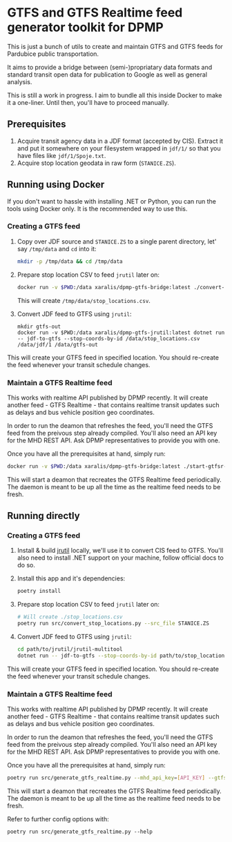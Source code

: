 # GTFS and GTFS Realtime feed generator toolkit for DPMP

This is just a bunch of utils to create and maintain GTFS and GTFS feeds
for Pardubice public transportation.

It aims to provide a bridge between (semi-)propriatary data formats and
standard transit open data for publication to Google as well as general
analysis.

This is still a work in progress. I aim to bundle all this inside Docker to make
it a one-liner. Until then, you'll have to proceed manually.


## Prerequisites

1. Acquire transit agency data in a JDF format (accepted by CIS). Extract it and put it somewhere on your filesystem
   wrapped in `jdf/1/` so that you have files like `jdf/1/Spoje.txt`.
2. Acquire stop location geodata in raw form (`STANICE.ZS`).

## Running using Docker

If you don't want to hassle with installing .NET or Python, you can run the tools using Docker only. It is the
recommended way to use this.

### Creating a GTFS feed

1. Copy over JDF source and `STANICE.ZS` to a single parent directory, let' say `/tmp/data` and `cd` into it:

    ```sh
    mkdir -p /tmp/data && cd /tmp/data
    ```

1. Prepare stop location CSV to feed `jrutil` later on:

    ```sh
    docker run -v $PWD:/data xaralis/dpmp-gtfs-bridge:latest ./convert-stop-locations.sh  --src_file /data/STANICE.ZS --dest_file /data/stop_locations.csv
    ```

    This will create `/tmp/data/stop_locations.csv`.

2. Convert JDF feed to GTFS using `jrutil`:

    ```
    mkdir gtfs-out
    docker run -v $PWD:/data xaralis/dpmp-gtfs-jrutil:latest dotnet run -- jdf-to-gtfs --stop-coords-by-id /data/stop_locations.csv /data/jdf/1 /data/gtfs-out
    ```

This will create your GTFS feed in specified location. You should re-create the feed whenever your transit schedule changes.

### Maintain a GTFS Realtime feed

This works with realtime API published by DPMP recently. It will create another feed - GTFS Realtime - that contains
realtime transit updates such as delays and bus vehicle position geo coordinates.

In order to run the deamon that refreshes the feed, you'll need the GTFS feed from
the preivous step already compiled. You'll also need an API key for the MHD REST API. Ask DPMP representatives to
provide you with one.

Once you have all the prerequisites at hand, simply run:

```sh
docker run -v $PWD:/data xaralis/dpmp-gtfs-bridge:latest ./start-gtfsr-generator.sh  --mhd_api_key=[API_KEY] --gtfs_trips_src_file=/data/gtfs-out
```

This will start a deamon that recreates the GTFS Realtime feed periodically. The daemon is meant to be up all the time
as the realtime feed needs to be fresh.

## Running directly

### Creating a GTFS feed

1. Install & build [jrutil](https://gitlab.com/dvdkon/jrutil) locally, we'll use it to convert CIS feed to GTFS. You'll also need to install .NET support on your machine, follow official docs to do so.
2. Install this app and it's dependencies:

    ```sh
    poetry install
    ```

3. Prepare stop location CSV to feed `jrutil` later on:

    ```sh
    # Will create ./stop_locations.csv
    poetry run src/convert_stop_locations.py --src_file STANICE.ZS
    ```

4. Convert JDF feed to GTFS using `jrutil`:

    ```sh
    cd path/to/jrutil/jrutil-multitool
    dotnet run -- jdf-to-gtfs --stop-coords-by-id path/to/stop_locations.csv path/to/jdf/1 path/to/gtfs/output/dir
    ```

This will create your GTFS feed in specified location. You should re-create the feed whenever your transit schedule changes.

### Maintain a GTFS Realtime feed

This works with realtime API published by DPMP recently. It will create another feed - GTFS Realtime - that contains
realtime transit updates such as delays and bus vehicle position geo coordinates.

In order to run the deamon that refreshes the feed, you'll need the GTFS feed from
the preivous step already compiled. You'll also need an API key for the MHD REST API. Ask DPMP representatives to
provide you with one.

Once you have all the prerequisites at hand, simply run:

```sh
poetry run src/generate_gtfs_realtime.py --mhd_api_key=[API_KEY] --gtfs_trips_src_file=path/to/gtfs/output/dir
```

This will start a deamon that recreates the GTFS Realtime feed periodically. The daemon is meant to be up all the time
as the realtime feed needs to be fresh.

Refer to further config options with:

```
poetry run src/generate_gtfs_realtime.py --help
```
